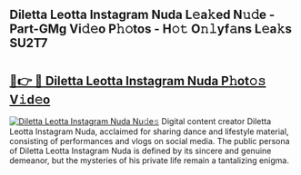 ## Diletta Leotta Instagram Nuda L𝚎a𝚔ed N𝚞𝚍e - Part-GMg Vi𝚍𝚎o P𝚑𝚘tos - H𝚘𝚝 O𝚗𝚕yf𝚊ns L𝚎a𝚔s SU2T7

# <h2><a href="http://kf3k5tp.oniu.top/?m=Diletta+Leotta+Instagram+Nuda">🔗👉 🔴 Diletta Leotta Instagram Nuda P𝚑ot𝚘𝚜 V𝚒d𝚎o</a></h2>

[![Diletta Leotta Instagram Nuda Nu𝚍e𝚜](https://i.imgur.com/0qMVB7G.gif)](http://kf3k5tp.oniu.top/?m=Diletta+Leotta+Instagram+Nuda)
Digital content creator Diletta Leotta Instagram Nuda, acclaimed for sharing dance and lifestyle material, consisting of performances and vlogs on social media. The public persona of Diletta Leotta Instagram Nuda is defined by its sincere and genuine demeanor, but the mysteries of his private life remain a tantalizing enigma.  
